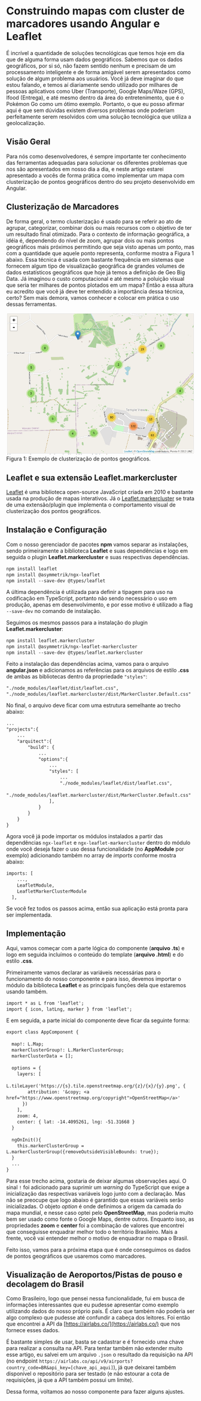 # Construindo mapas com cluster de marcadores usando Angular e Leaflet

É incrível a quantidade de soluções tecnológicas que temos hoje em dia que de alguma forma usam dados geográficos. Sabemos que os dados geográficos, por si só, não fazem sentido nenhum e precisam de um processamento inteligente e de forma amigável serem apresentados como solução de algum problema aos usuários. Você já deve imaginar do que estou falando, e temos aí diariamente sendo utilizado por milhares de pessoas aplicativos como Uber (Transporte), Google Maps/Waze (GPS), Ifood (Entrega), e até mesmo dentro da área do entretenimento, que é o Pokémon Go como um ótimo exemplo. Portanto, o que eu posso afirmar aqui é que sem dúvidas existem diversos problemas onde poderiam perfeitamente serem resolvidos com uma solução tecnológica que utiliza a geolocalização. 


## Visão Geral

Para nós como desenvolvedores, é sempre importante ter conhecimento das ferramentas adequadas para solucionar os diferentes problemas que nos são apresentados em nosso dia a dia, e neste artigo estarei apresentado a vocês de forma prática como implementar um mapa com clusterização de pontos geográficos dentro do seu projeto desenvolvido em Angular.

## Clusterização de Marcadores

De forma geral, o termo clusterização é usado para se referir ao ato de agrupar, categorizar, combinar dois ou mais recursos com o objetivo de ter um resultado final otimizado. Para o contexto de informação geográfica, a idéia é, dependendo do nível de zoom, agrupar dois ou mais pontos geográficos mais próximos permitindo que seja visto apenas um ponto, mas com a quantidade que aquele ponto representa, conforme mostra a Figura 1 abaixo. Essa técnica é usada com bastante frequência em sistemas que fornecem algum tipo de visualização geográfica de grandes volumes de dados estatísticos geográficos que hoje já temos a definição de Geo Big Data. Já imaginou o custo computacional e até mesmo a poluição visual que seria ter milhares de pontos plotados em um mapa? Então a essa altura eu acredito que você já deve ter entendido a importância dessa técnica, certo? Sem mais demora, vamos conhecer e colocar em prática o uso dessas ferramentas.

![](src/docs/img-example-marker-clustering.png)
Figura 1: Exemplo de clusterização de pontos geográficos.

## Leaflet e sua extensão Leaflet.markercluster

[Leaflet](https://leafletjs.com/) é uma biblioteca open-source JavaScript criada em 2010 e bastante usada na produção de mapas interativos. Já o [Leaflet.markercluster](https://github.com/Leaflet/Leaflet.markercluster) se trata de uma extensão/plugin que implementa o comportamento visual de clusterização dos pontos geográficos.


## Instalação e Configuração

Com o nosso gerenciador de pacotes **npm** vamos separar as instalações, sendo primeiramente a biblioteca **Leaflet** e suas dependências e logo em seguida o plugin **Leaflet.markercluster** e suas respectivas dependências. 

```
npm install leaflet
npm install @asymmetrik/ngx-leaflet
npm install --save-dev @types/leaflet
```

A última dependência é utilizada para definir a tipagem para uso na codificação em TypeScript, portanto não sendo necessário o uso em produção, apenas em desenvolvimento, e por esse motivo é utilizado a flag `--save-dev` no comando de instalação.

Seguimos os mesmos passos para a instalação do plugin **Leaflet.markercluster**:

```
npm install leaflet.markercluster
npm install @asymmetrik/ngx-leaflet-markercluster
npm install --save-dev @types/leaflet.markercluster
```

Feito a instalação das dependências acima, vamos para o arquivo **angular.json** e adicionamos as referências para os arquivos de estilo **.css** de ambas as bibliotecas dentro da propriedade `"styles"`:

```
"./node_modules/leaflet/dist/leaflet.css",
"./node_modules/leaflet.markercluster/dist/MarkerCluster.Default.css"
```

No final, o arquivo deve ficar com uma estrutura semelhante ao trecho abaixo:

```
...
"projects":{
    ...
    "arquitect":{
        "build": {
            ...
            "options":{
                ...
                "styles": [
                    ...
                    "./node_modules/leaflet/dist/leaflet.css",
                    "./node_modules/leaflet.markercluster/dist/MarkerCluster.Default.css"
                ],
            }
        }
    }
}
```

Agora você já pode importar os módulos instalados a partir das dependências `ngx-leaflet` e `ngx-leaflet-markercluster` dentro do módulo onde você deseja fazer o uso dessa funcionalidade (no **AppModule** por exemplo) adicionando também no array de *imports* conforme mostra abaixo:

```
imports: [
    ...,
    LeafletModule,
    LeafletMarkerClusterModule
  ],
```

Se você fez todos os passos acima, então sua aplicação está pronta para ser implementada.

## Implementação

Aqui, vamos começar com a parte lógica do componente (**arquivo .ts**) e logo em seguida incluímos o conteúdo do template (**arquivo .html**) e do estilo **.css**.

Primeiramente vamos declarar as variáveis necessárias para o funcionamento do nosso componente e para isso, devemos importar o módulo da biblioteca **Leaflet** e as principais funções dela que estaremos usando também.

```
import * as L from 'leaflet';
import { icon, latLng, marker } from 'leaflet';
```

E em seguida, a parte inicial do componente deve ficar da seguinte forma:

```
export class AppComponent {

  map!: L.Map;
  markerClusterGroup!: L.MarkerClusterGroup;
  markerClusterData = [];

  options = {
    layers: [
      L.tileLayer('https://{s}.tile.openstreetmap.org/{z}/{x}/{y}.png', {
        attribution: '&copy; <a href="https://www.openstreetmap.org/copyright">OpenStreetMap</a>'
      })
    ],
    zoom: 4,
    center: { lat: -14.4095261, lng: -51.31668 }
  }

  ngOnInit(){
    this.markerClusterGroup = L.markerClusterGroup({removeOutsideVisibleBounds: true});
  }
  ...
}
```

Para esse trecho acima, gostaria de deixar algumas observações aqui. O sinal `!` foi adicionado para suprimir um *warning* do TypeScript que exige a inicialização das respectivas variáveis logo junto com a declaração. Mas não se preocupe que logo abaixo é garantido que essas variáveis serão inicializadas. O objeto *option* é onde definimos a origem da camada do mapa mundial, e nesse caso optei pelo **OpenStreetMap**, mas poderia muito bem ser usado como fonte o Google Maps, dentre outros. Enquanto isso, as propriedades **zoom** e **center** foi a combinação de valores que encontrei que conseguisse enquadrar melhor todo o território Brasileiro. Mais a frente, você vai entender melhor o motivo de enquadrar no mapa o Brasil.

Feito isso, vamos para a próxima etapa que é onde conseguimos os dados de pontos geográficos que usaremos como marcadores. 

## Visualização de Aeroportos/Pistas de pouso e decolagem do Brasil

Como Brasileiro, logo que pensei nessa funcionalidade, fui em busca de informações interessantes que eu pudesse apresentar como exemplo utilizando dados do nosso próprio país. É claro que também não poderia ser algo complexo que pudesse até confundir a cabeça dos leitores. Foi então que encontrei a API da [https://airlabs.co/](https://airlabs.co/) que nos fornece esses dados. 

É bastante simples de usar, basta se cadastrar e é fornecido uma chave para realizar a consulta na API. Para tentar também não extender muito esse artigo, eu salvei em um arquivo `.json` o resultado da requisição na API (no endpoint `https://airlabs.co/api/v9/airports?country_code=BR&api_key=[chave_api_aqui]`), já que deixarei também disponível o repositório para ser testado (e não estourar a cota de requisições, já que a API também possui um limite).

Dessa forma, voltamos ao nosso componente para fazer alguns ajustes.

